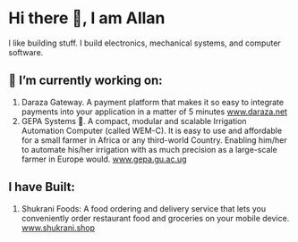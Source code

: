 # Hi there 👋, I am Allan

I like building stuff. I build electronics, mechanical systems, and computer software.
## 🔭 I’m currently working on:
1. Daraza Gateway. A payment platform that makes it so easy to integrate payments into your application in a matter of 5 minutes
   www.daraza.net
2. GEPA Systems 🌱. A compact, modular and scalable Irrigation Automation Computer (called WEM-C). It is easy to use and affordable for a small farmer in Africa or any third-world Country. Enabling him/her to automate his/her irrigation with as much precision as a large-scale farmer in Europe would.
   www.gepa.gu.ac.ug
   
## I have Built:
1. Shukrani Foods: A food ordering and delivery service that lets you conveniently order restaurant food and groceries on your mobile device.
   www.shukrani.shop
<!--
**allan-js/allan-js** is a ✨ _special_ ✨ repository because its `README.md` (this file) appears on your GitHub profile.


- 🌱 I’m currently learning ...
- 👯 I’m looking to collaborate on ...
- 🤔 I’m looking for help with ...
- 💬 Ask me about ...
- 📫 How to reach me: ...
- 😄 Pronouns: ...
- ⚡ Fun fact: ...
-->
